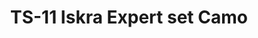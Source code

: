 ---
layout: product
title: "TS-11 Iskra Expert set Camo"
price: "2200" 
desc: "Plastična maketa"
img_path: "/assets/img/AH70002.jpg"
brand: "Arma Hobby"
available: false
special_offer: false
new: true
soon: false
cat: "010000"
subcat: "014200"
subsubcat: "00"
sifra: "AH70002"
popular: false
---